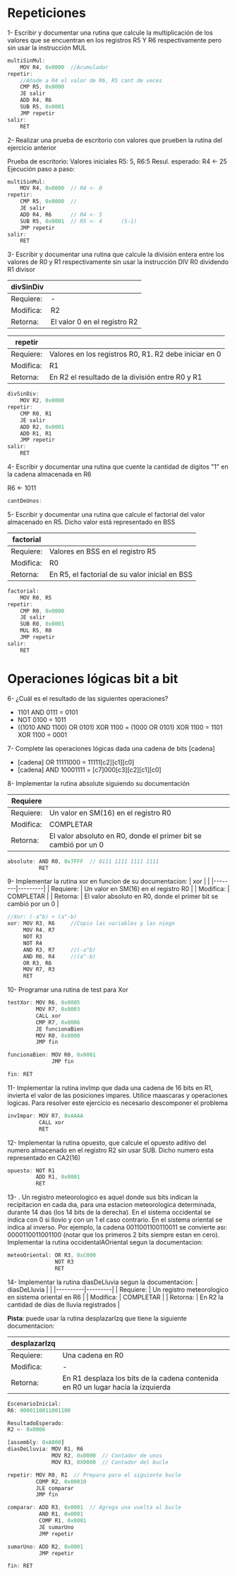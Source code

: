# Repeticiones
1- Escribir y documentar una rutina que calcule la multiplicación de los valores que se encuentran en los registros R5 Y R6 respectivamente pero sin usar la instrucción MUL
```js
multiSinMul: 
    MOV R4, 0x0000  //Acumulador
repetir:            
    //Añade a R4 el valor de R6, R5 cant de veces
    CMP R5, 0x0000  
    JE salir
    ADD R4, R6
    SUB R5, 0x0001
    JMP repetir
salir:
    RET
```
2- Realizar una prueba de escritorio con valores que prueben la rutina del ejercicio anterior

Prueba de escritorio:
Valores iniciales
R5: 5, R6:5
Resul. esperado: R4 <- 25
Ejecución paso a paso:
```js
multiSinMul:
    MOV R4, 0x0000  // R4 <- 0
repetir:
    CMP R5, 0x0000  //
    JE salir
    ADD R4, R6      // R4 <- 5
    SUB R5, 0x0001  // R5 <- 4      (5-1)
    JMP repetir
salir:
    RET
```

3- Escribir y documentar una rutina que calcule
la división entera entre los valores de R0 y R1 respectivamente sin usar la instrucción DIV
R0 dividendo R1 divisor

| divSinDiv | <!----> |
|-----------|-----------|
| Requiere: | - |
| Modifica: | R2 |
| Retorna: | El valor 0 en el registro R2 |

| repetir | <!----> |
|-----------|-----------|
| Requiere: | Valores en los registros R0, R1. R2 debe iniciar en 0 |
| Modifica: | R1 |
| Retorna: | En R2 el resultado de la división entre R0 y R1 | 

```js
divSinDiv:
    MOV R2, 0x0000
repetir:
    CMP R0, R1
    JE salir
    ADD R2, 0x0001
    ADD R1, R1
    JMP repetir
salir:
    RET
```

4- Escribir y documentar una rutina que cuente la cantidad de dígitos "1" en la cadena  almacenada en R6

R6 <- 1011

```js
cantDeUnos:


```

5- Escribir y documentar una rutina que calcule el factorial del valor almacenado en R5. Dicho valor está representado en BSS

| factorial | <!----> |
|-----------|-----------|
| Requiere: | Valores en BSS en el registro R5 |
| Modifica: | R0 |
| Retorna: | En R5, el factorial de su valor inicial en BSS | 

```js
factorial: 
    MOV R0, R5
repetir:
    CMP R0, 0x0000
    JE salir
    SUB R0, 0x0001
    MUL R5, R0
    JMP repetir
salir:
    RET
```

# Operaciones lógicas bit a bit

6- ¿Cuál es el resultado de las siguientes operaciones?
- 1101 AND 0111 = 0101
- NOT 0100 = 1011
- ((1010 AND 1100) OR 0101) XOR 1100 = (1000 OR 0101) XOR 1100 = 1101 XOR 1100 = 0001

7- Complete las operaciones lógicas dada una cadena de bits [cadena]

- [cadena] OR 11111000 = 11111[c2][c1][c0]
- [cadena] AND 10001111 = [c7]000[c3][c2][c1][c0]

8- Implementar la rutina absolute siguiendo su documentación

| Requiere | <!----> |
|-----------|-----------|
| Requiere: | Un valor en SM(16) en el registro R0 |
| Modifica: | COMPLETAR |
| Retorna: | El valor absoluto en R0, donde el primer bit se cambió por un 0 | 

```js
absolute: AND R0, 0x7FFF  // 0111 1111 1111 1111
          RET
```

9- Implementar la rutina xor en funcion de su documentacion:
| xor | <!----> |
|--------|---------|
| Requiere: | Un valor en SM(16) en el registro R0 |
| Modifica: | COMPLETAR |
| Retorna: | El valor absoluto en R0, donde el primer bit se cambió por un 0 |
```js
//Xor: (-a^b) + (a^-b)
xor: MOV R3, R6     //Copio las variables y las niego
     MOV R4, R7
     NOT R3
     NOT R4 
     AND R3, R7     //(-a^b)
     AND R6, R4     //(a^-b)
     OR R3, R6
     MOV R7, R3
     RET
```

10- Programar una rutina de test para Xor
```js
testXor: MOV R6, 0x0005
         MOV R7, 0x0003
         CALL xor
         CMP R7, 0x0006
         JE funcionaBien
         MOV R0, 0x0000
         JMP fin

funcionaBien: MOV R0, 0x0001
              JMP fin

fin: RET
```

11- Implementar la rutina invImp que dada una cadena de 16 bits en R1, invierta el valor de las posiciones impares. Utilice maascaras y operaciones logicas. Para resolver este ejercicio es necesario
descomponer el problema
```js
invImpar: MOV R7, 0xAAAA
          CALL xor
          RET
```

12- Implementar la rutina opuesto, que calcule el opuesto aditivo del  numero almacenado en el registro R2 sin usar SUB. Dicho numero esta representado en CA2(16)
```js
opuesto: NOT R1
         ADD R1, 0x0001
         RET
```

13- . Un registro meteorologico es aquel donde sus bits indican la  recipitacion en cada dıa, para una estacion meteorologica determinada, durante 14 dıas (los 14 bits de la derecha). En el sistema occidental se indica con 0 si llovio y con un 1 el caso contrario. En el sistema oriental se indica al inverso. Por ejemplo, la cadena 0011001100110011 se convierte ası: 0000110011001100 (notar que los primeros 2 bits siempre estan en cero). Implementar la rutina occidentalAOriental segun la documentacion:
```js
meteoOriental: OR R3, 0xC000
               NOT R3
               RET
```

14- Implementar la rutina diasDeLluvia segun la documentacion:
| diasDeLluvia | <!----> |
|----------|---------|
| Requiere: | Un registro meteorologico en sistema oriental en R6 |
| Modifica: | COMPLETAR |
| Retorna: | En R2 la cantidad de días de lluvia registrados |

**Pista**: puede usar la rutina desplazarIzq que tiene la siguiente documentacion:

| desplazarIzq | <!----> |
|---------|---------|
| Requiere: | Una cadena en R0 |
| Modifica: | - |
| Retorna: | En R1 desplaza los bits de la cadena contenida en R0 un lugar hacia la izquierda |


```js
EscenarioInicial:
R6: 0000110011001100

ResultadoEsperado:
R2 <- 0x0006  

[assembly: 0xA000]
diasDeLluvia: MOV R1, R6 
              MOV R2, 0x0000  // Contador de unos
              MOV R3, 0X0000  // Contador del bucle

repetir: MOV R0, R1  // Prepara para el siguiente bucle
         COMP R2, 0x00010
         JLE comparar
         JMP fin

comparar: ADD R3, 0x0001  // Agrega una vuelta al bucle
          AND R1, 0x0001
          COMP R1, 0x0001
          JE sumarUno
          JMP repetir

sumarUno: ADD R2, 0x0001
          JMP repetir

fin: RET

```
